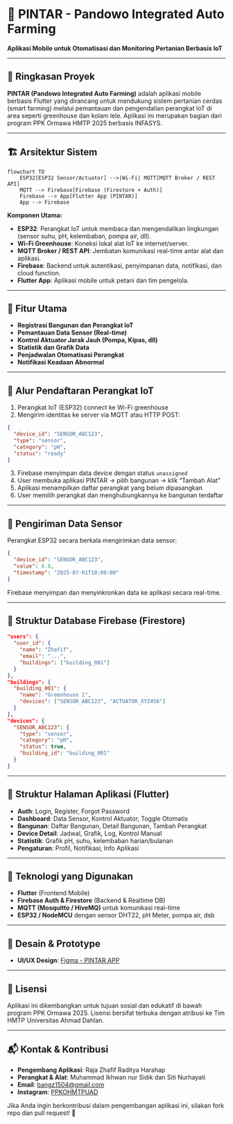 # 📱 PINTAR - Pandowo Integrated Auto Farming

**Aplikasi Mobile untuk Otomatisasi dan Monitoring Pertanian Berbasis IoT**

---

## 📌 Ringkasan Proyek

**PINTAR (Pandowo Integrated Auto Farming)** adalah aplikasi mobile berbasis Flutter yang dirancang untuk mendukung sistem pertanian cerdas (smart farming) melalui pemantauan dan pengendalian perangkat IoT di area seperti greenhouse dan kolam lele. Aplikasi ini merupakan bagian dari program PPK Ormawa HMTP 2025 berbasis INFASYS.

---

## 🏗️ Arsitektur Sistem

```mermaid
flowchart TD
    ESP32[ESP32 Sensor/Actuator] -->|Wi-Fi| MQTT[MQTT Broker / REST API]
    MQTT --> Firebase[Firebase (Firestore + Auth)]
    Firebase --> App[Flutter App (PINTAR)]
    App --> Firebase
```

**Komponen Utama:**

- **ESP32**: Perangkat IoT untuk membaca dan mengendalikan lingkungan (sensor suhu, pH, kelembaban, pompa air, dll).
- **Wi-Fi Greenhouse**: Koneksi lokal alat IoT ke internet/server.
- **MQTT Broker / REST API**: Jembatan komunikasi real-time antar alat dan aplikasi.
- **Firebase**: Backend untuk autentikasi, penyimpanan data, notifikasi, dan cloud function.
- **Flutter App**: Aplikasi mobile untuk petani dan tim pengelola.

---

## 🔧 Fitur Utama

- **Registrasi Bangunan dan Perangkat IoT**
- **Pemantauan Data Sensor (Real-time)**
- **Kontrol Aktuator Jarak Jauh (Pompa, Kipas, dll)**
- **Statistik dan Grafik Data**
- **Penjadwalan Otomatisasi Perangkat**
- **Notifikasi Keadaan Abnormal**

---

## 🔌 Alur Pendaftaran Perangkat IoT

1. Perangkat IoT (ESP32) connect ke Wi-Fi greenhouse
2. Mengirim identitas ke server via MQTT atau HTTP POST:

```json
{
  "device_id": "SENSOR_ABC123",
  "type": "sensor",
  "category": "pH",
  "status": "ready"
}
```

3. Firebase menyimpan data device dengan status `unassigned`
4. User membuka aplikasi PINTAR → pilih bangunan → klik “Tambah Alat”
5. Aplikasi menampilkan daftar perangkat yang belum dipasangkan
6. User memilih perangkat dan menghubungkannya ke bangunan terdaftar

---

## 📡 Pengiriman Data Sensor

Perangkat ESP32 secara berkala mengirimkan data sensor:

```json
{
  "device_id": "SENSOR_ABC123",
  "value": 6.8,
  "timestamp": "2025-07-01T10:00:00"
}
```

Firebase menyimpan dan menyinkronkan data ke aplikasi secara real-time.

---

## 🧠 Struktur Database Firebase (Firestore)

```json
"users": {
  "user_id": {
    "name": "Zhafif",
    "email": "...",
    "buildings": ["building_001"]
  }
},
"buildings": {
  "building_001": {
    "name": "Greenhouse 1",
    "devices": ["SENSOR_ABC123", "ACTUATOR_XYZ456"]
  }
},
"devices": {
  "SENSOR_ABC123": {
    "type": "sensor",
    "category": "pH",
    "status": true,
    "building_id": "building_001"
  }
}
```

---

## 📱 Struktur Halaman Aplikasi (Flutter)

- **Auth**: Login, Register, Forgot Password
- **Dashboard**: Data Sensor, Kontrol Aktuator, Toggle Otomatis
- **Bangunan**: Daftar Bangunan, Detail Bangunan, Tambah Perangkat
- **Device Detail**: Jadwal, Grafik, Log, Kontrol Manual
- **Statistik**: Grafik pH, suhu, kelembaban harian/bulanan
- **Pengaturan**: Profil, Notifikasi, Info Aplikasi

---

## 🚀 Teknologi yang Digunakan

- **Flutter** (Frontend Mobile)
- **Firebase Auth & Firestore** (Backend & Realtime DB)
- **MQTT (Mosquitto / HiveMQ)** untuk komunikasi real-time
- **ESP32 / NodeMCU** dengan sensor DHT22, pH Meter, pompa air, dsb

---

## 🎨 Desain & Prototype

- **UI/UX Design**: [Figma - PINTAR APP](https://www.figma.com/design/owNGkQ9JZ5e9nhhwmj92ET/PINTAR-APP?node-id=457-3773&t=tBxinTQEixz1bl8s-1)

---

## 📄 Lisensi

Aplikasi ini dikembangkan untuk tujuan sosial dan edukatif di bawah program PPK Ormawa 2025.
Lisensi bersifat terbuka dengan atribusi ke Tim HMTP Universitas Ahmad Dahlan.

---

## 📬 Kontak & Kontribusi

- **Pengembang Aplikasi**: Raja Zhafif Raditya Harahap
- **Perangkat & Alat**: Muhammad Ikhwan nur Sidik dan Siti Nurhayati
- **Email**: [bangz1504@gmail.com](mailto:bangz1504@gmail.com)
- **Instagram**: [PPKOHMTPUAD](https://www.instagram.com/ppkohmtp.uad/)

Jika Anda ingin berkontribusi dalam pengembangan aplikasi ini, silakan fork repo dan pull request! 💚
